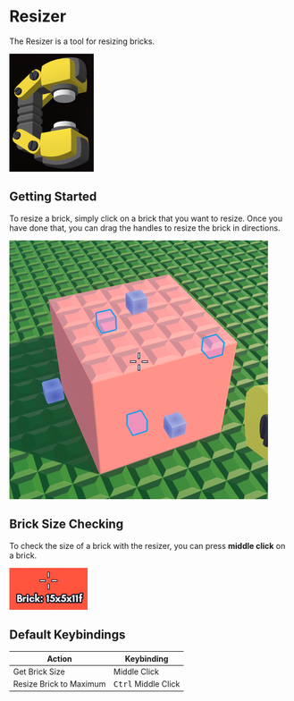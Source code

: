 # Resizer

The Resizer is a tool for resizing bricks.

![Resizer](../../assets/chapter_2/tools/resizer.png)

## Getting Started

To resize a brick, simply click on a brick that you want to resize. Once you have done that, you can drag the handles to resize the brick in directions.

![Resizer Tool](../../assets/chapter_2/tools/resizer_display.png)

## Brick Size Checking

To check the size of a brick with the resizer, you can press **middle click** on a brick.

![Resizer Brick Size](../../assets/chapter_2/tools/resizer_brick_size.png)

## Default Keybindings

| Action                  | Keybinding                   |
|-------------------------|------------------------------|
| Get Brick Size          | Middle Click                 |
| Resize Brick to Maximum | <kbd>Ctrl</kbd> Middle Click |